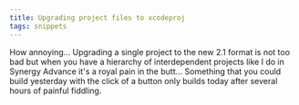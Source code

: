 ```yaml
---
title: Upgrading project files to xcodeproj
tags: snippets
---
```


How annoying... Upgrading a single project to the new 2.1 format is not too bad but when you have a hierarchy of interdependent projects like I do in Synergy Advance it's a royal pain in the butt... Something that you could build yesterday with the click of a button only builds today after several hours of painful fiddling.
